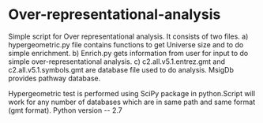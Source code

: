 # Over-representational-analysis
Simple script for Over representational analysis. It consists of two files. 
a) hypergeometric.py file contains functions to get Universe size and to do simple enrichment.
b) Enrich.py gets information from user for input to do simple over-representational analysis.
c) c2.all.v5.1.entrez.gmt and c2.all.v5.1.symbols.gmt are database file used to do analysis. MsigDb provides pathway database.

Hypergeometric test is performed using SciPy package in python.Script will work for any number of databases which are in same path and same format (gmt format).
Python version -- 2.7

